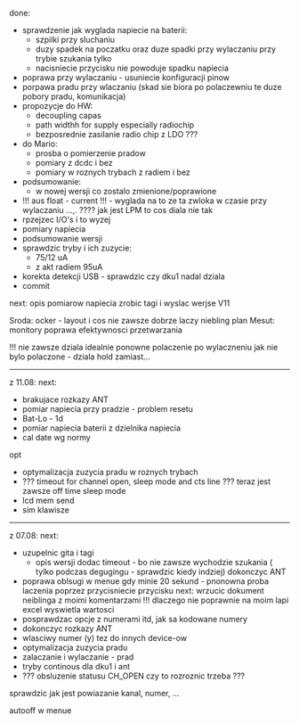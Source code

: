 done:
- sprawdzenie jak wyglada napiecie na baterii:
	- szpilki przy sluchaniu
	- duzy spadek na poczatku oraz duze spadki przy wylaczaniu przy trybie szukania tylko
	- nacisniecie przycisku nie powoduje spadku napiecia
- poprawa przy wylaczaniu - usuniecie konfiguracji pinow 
- porpawa pradu przy wlaczaniu (skad sie biora po polaczewniu te duze pobory pradu, komunikacja)
- propozycje do HW:
	- decoupling capas
	- path widthh for supply especially radiochip 
	- bezposrednie zasilanie radio chip z LDO ???
- do Mario:
	- prosba o pomierzenie pradow
	- pomiary z dcdc i bez
	- pomiary w roznych trybach z radiem i bez
- podsumowanie:
	- w nowej wersji co zostalo zmienione/poprawione
- !!! aus float - current !!! - wyglada na to ze ta zwloka w czasie przy wylaczaniu ...,. ???? jak jest LPM to cos diala nie tak
- rpzejzec I/O's  i to wyzej
- pomiary napiecia
- podsumowanie wersji
- sprawdzic tryby i ich zuzycie:
	- 75/12 uA
	- z akt radiem 95uA
- korekta detekcji USB - sprawdzic czy dku1 nadal dziala
- commit

next:
opis pomiarow napiecia
zrobic tagi i wyslac werjse V11

Sroda:
ocker - layout i cos nie zawsze dobrze laczy
niebling
plan Mesut: monitory
poprawa efektywnosci przetwarzania


!!! nie zawsze dziala idealnie ponowne polaczenie po wylaczneniu jak nie bylo polaczone - dziala hold zamiast...

---
z 11.08:
next:
- brakujace rozkazy ANT
- pomiar napiecia przy pradzie - problem resetu
- Bat-Lo - 1d
- pomiar napiecia baterii z dzielnika napiecia
- cal date wg normy

opt
- optymalizacja zuzycia pradu w roznych trybach
- ??? timeout for channel open, sleep mode and cts line ??? teraz jest zawsze off time sleep mode
- lcd mem send
- sim klawisze
---
z 07.08:
next:
- uzupelnic gita i tagi
	- opis wersji
dodac timeout - bo nie zawsze wychodzie szukania ( tylko podczas degugingu - sprawdzic kiedy indziej)
dokonczyc ANT
- poprawa oblsugi w menue gdy  minie 20 sekund - pnonowna proba laczenia poprzez przycisniecie przycisku
next:
wrzucic dokument neiblinga z moimi komentarzami
!!! dlaczego nie poprawnie na moim lapi excel wyswietla wartosci
- posprawdzac opcje z numerami itd, jak sa kodowane numery
- dokonczyc rozkazy ANT
- wlasciwy numer (y) tez do innych device-ow
- optymalizacja zuzycia pradu
- zalaczanie i wylaczanie - prad
- tryby continous dla dku1 i ant
-  ??? obsluzenie statusu CH_OPEN czy to rozroznic trzeba ???

sprawdzic jak jest powiazanie kanal, numer, ...

 autooff w menue
